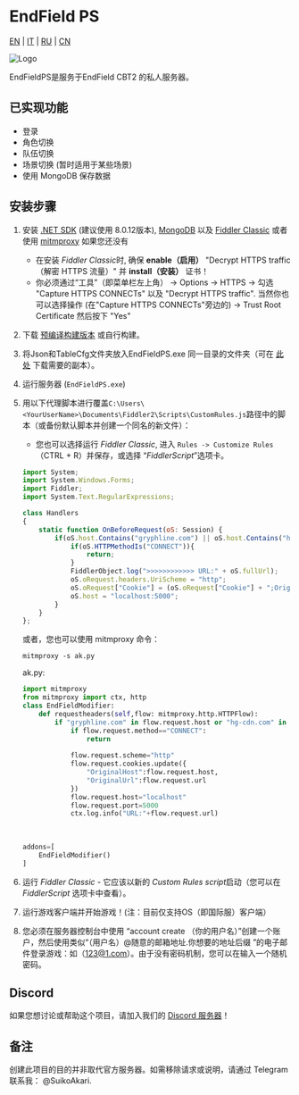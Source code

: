 # EndField PS
[EN](README.md) | [IT](docs/README_it-IT.md) | [RU](docs/README_ru-RU.md) | [CN](docs/README_cn-CN.md)

![Logo](https://socialify.git.ci/SuikoAkari/EndFieldPS/image?custom_description=Private+server+for+EndField&amp;description=1&amp;font=Jost&amp;forks=1&amp;issues=1&amp;language=1&amp;logo=https%3A%2F%2Farknights.wiki.gg%2Fimages%2F3%2F31%2FArknights_Endfield_logo.png&amp;name=1&amp;pattern=Circuit+Board&amp;pulls=1&amp;stargazers=1&amp;theme=Dark)

EndFieldPS是服务于EndField CBT2 的私人服务器。

## 已实现功能

* 登录
* 角色切换
* 队伍切换
* 场景切换 (暂时适用于某些场景)
* 使用 MongoDB 保存数据

## 安装步骤

1. 安装 [.NET SDK](https://dotnet.microsoft.com/en-us/download) (建议使用 8.0.12版本), [MongoDB](https://www.mongodb.com/try/download/community) 以及 [Fiddler Classic](https://www.telerik.com/fiddler/fiddler-classic) 或者使用 [mitmproxy](https://mitmproxy.org/) 如果您还没有
   * 在安装 *Fiddler Classic*时, 确保 **enable（启用）** "Decrypt HTTPS traffic（解密 HTTPS 流量）" 并 **install（安装）** 证书！
   * 你必须通过“工具”（即菜单栏左上角） -> Options -> HTTPS -> 勾选 "Capture HTTPS CONNECTs" 以及 "Decrypt HTTPS traffic". 当然你也可以选择操作 (在"Capture HTTPS CONNECTs"旁边的) -> Trust Root Certificate 然后按下 "Yes"
2. 下载 [预编译构建版本](https://github.com/SuikoAkari/EndFieldPS/releases/latest) 或自行构建。
3.  将Json和TableCfg文件夹放入EndFieldPS.exe 同一目录的文件夹（可在 [此处](https://github.com/PotRooms/EndFieldData/tree/main) 下载需要的副本）。
4. 运行服务器 (`EndFieldPS.exe`)
5. 用以下代理脚本进行覆盖`C:\Users\<YourUserName>\Documents\Fiddler2\Scripts\CustomRules.js`路径中的脚本（或备份默认脚本并创建一个同名的新文件）：
    * 您也可以选择运行 *Fiddler Classic*, 进入 `Rules -> Customize Rules` （CTRL + R）并保存，或选择 “*FiddlerScript*”选项卡。

    ```javascript
    import System;
    import System.Windows.Forms;
    import Fiddler;
    import System.Text.RegularExpressions;

    class Handlers
    {
        static function OnBeforeRequest(oS: Session) {
            if(oS.host.Contains("gryphline.com") || oS.host.Contains("hg-cdn.com")) {
                if(oS.HTTPMethodIs("CONNECT")){
                    return;
                }
                FiddlerObject.log(">>>>>>>>>>>> URL:" + oS.fullUrl);
                oS.oRequest.headers.UriScheme = "http";
                oS.oRequest["Cookie"] = (oS.oRequest["Cookie"] + ";OriginalHost=" + oS.host + ";OriginalUrl=" + oS.fullUrl);
                oS.host = "localhost:5000";
            }
        }
    };
    ```

    或者，您也可以使用 mitmproxy 命令：

    ```shell
    mitmproxy -s ak.py
    ```

    ak.py:

    ```py
    import mitmproxy
    from mitmproxy import ctx, http
    class EndFieldModifier:
        def requestheaders(self,flow: mitmproxy.http.HTTPFlow):
            if "gryphline.com" in flow.request.host or "hg-cdn.com" in flow.request.host:
                if flow.request.method=="CONNECT":
                    return
                
                flow.request.scheme="http"
                flow.request.cookies.update({
                    "OriginalHost":flow.request.host,
                    "OriginalUrl":flow.request.url
                })
                flow.request.host="localhost"
                flow.request.port=5000
                ctx.log.info("URL:"+flow.request.url)
                
                
                
    addons=[
        EndFieldModifier()
    ]
    ```

6. 运行 *Fiddler Classic* - 它应该以新的 *Custom Rules script*启动（您可以在 *FiddlerScript* 选项卡中查看）。
7. 运行游戏客户端并开始游戏！(注：目前仅支持OS（即国际服）客户端）
8. 您必须在服务器控制台中使用 “account create （你的用户名）”创建一个账户，然后使用类似“（用户名）@随意的邮箱地址.你想要的地址后缀 ”的电子邮件登录游戏：如（123@1.com）。由于没有密码机制，您可以在输入一个随机密码。

## Discord

如果您想讨论或帮助这个项目，请加入我们的 [Discord 服务器](https://discord.gg/gPvqhfdMU6)！

## 备注

创建此项目的目的并非取代官方服务器。如需移除请求或说明，请通过 Telegram 联系我： @SuikoAkari.
